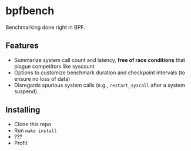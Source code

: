 # bpfbench

Benchmarking done right in BPF.

## Features

- Summarize system call count and latency, **free of race conditions** that plague competitors like syscount
- Options to customize benchmark duration and checkpoint intervals (to ensure no loss of data)
- Disregards spurious system calls (e.g., `restart_syscall` after a system suspend)

## Installing

- Clone this repo
- Run `make install`
- ???
- Profit
